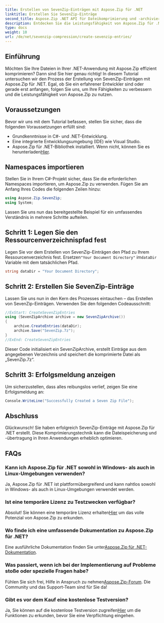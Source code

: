```yaml
---
title: Erstellen von SevenZip-Einträgen mit Aspose.Zip für .NET
linktitle: Erstellen Sie SevenZip-Einträge
second_title: Aspose.Zip .NET API für Dateikomprimierung und -archivierung
description: Entdecken Sie die Leistungsfähigkeit von Aspose.Zip für .NET! Erfahren Sie Schritt für Schritt, wie Sie SevenZip-Einträge erstellen. Komprimieren Sie Dateien mühelos. Laden Sie es jetzt herunter, um ein nahtloses Entwicklungserlebnis zu genießen.
type: docs
weight: 10
url: /de/net/sevenzip-compression/create-sevenzip-entries/
---
```


## Einführung

Möchten Sie Ihre Dateien in Ihrer .NET-Anwendung mit Aspose.Zip effizient komprimieren? Dann sind Sie hier genau richtig! In diesem Tutorial untersuchen wir den Prozess der Erstellung von SevenZip-Einträgen mit Aspose.Zip für .NET. Egal, ob Sie ein erfahrener Entwickler sind oder gerade erst anfangen, folgen Sie uns, um Ihre Fähigkeiten zu verbessern und die Leistungsfähigkeit von Aspose.Zip zu nutzen.

## Voraussetzungen

Bevor wir uns mit dem Tutorial befassen, stellen Sie sicher, dass die folgenden Voraussetzungen erfüllt sind:

- Grundkenntnisse in C#- und .NET-Entwicklung.
- Eine integrierte Entwicklungsumgebung (IDE) wie Visual Studio.
-  Aspose.Zip für .NET-Bibliothek installiert. Wenn nicht, können Sie es herunterladen[Hier](https://releases.aspose.com/zip/net/).

## Namespaces importieren

Stellen Sie in Ihrem C#-Projekt sicher, dass Sie die erforderlichen Namespaces importieren, um Aspose.Zip zu verwenden. Fügen Sie am Anfang Ihres Codes die folgenden Zeilen hinzu:

```csharp
using Aspose.Zip.SevenZip;
using System;
```

Lassen Sie uns nun das bereitgestellte Beispiel für ein umfassendes Verständnis in mehrere Schritte aufteilen.

## Schritt 1: Legen Sie den Ressourcenverzeichnispfad fest

 Legen Sie vor dem Erstellen von SevenZip-Einträgen den Pfad zu Ihrem Ressourcenverzeichnis fest. Ersetzen`"Your Document Directory"` im`dataDir` Variable mit dem tatsächlichen Pfad.

```csharp
string dataDir = "Your Document Directory";
```

## Schritt 2: Erstellen Sie SevenZip-Einträge

Lassen Sie uns nun in den Kern des Prozesses eintauchen – das Erstellen von SevenZip-Einträgen. Verwenden Sie den folgenden Codeausschnitt:

```csharp
//ExStart: CreateSevenZipEntries
using (SevenZipArchive archive = new SevenZipArchive())
{
    archive.CreateEntries(dataDir);
    archive.Save("SevenZip.7z");
}
//ExEnd: CreateSevenZipEntries
```

Dieser Code initialisiert ein SevenZipArchive, erstellt Einträge aus dem angegebenen Verzeichnis und speichert die komprimierte Datei als „SevenZip.7z“.

## Schritt 3: Erfolgsmeldung anzeigen

Um sicherzustellen, dass alles reibungslos verlief, zeigen Sie eine Erfolgsmeldung an:

```csharp
Console.WriteLine("Successfully Created a Seven Zip File");
```

## Abschluss

Glückwunsch! Sie haben erfolgreich SevenZip-Einträge mit Aspose.Zip für .NET erstellt. Diese Komprimierungstechnik kann die Dateispeicherung und -übertragung in Ihren Anwendungen erheblich optimieren.

## FAQs

### Kann ich Aspose.Zip für .NET sowohl in Windows- als auch in Linux-Umgebungen verwenden?
Ja, Aspose.Zip für .NET ist plattformübergreifend und kann nahtlos sowohl in Windows- als auch in Linux-Umgebungen verwendet werden.

### Ist eine temporäre Lizenz zu Testzwecken verfügbar?
 Absolut! Sie können eine temporäre Lizenz erhalten[Hier](https://purchase.aspose.com/temporary-license/) um das volle Potenzial von Aspose.Zip zu erkunden.

### Wo finde ich eine umfassende Dokumentation zu Aspose.Zip für .NET?
 Eine ausführliche Dokumentation finden Sie unter[Aspose.Zip für .NET-Dokumentation](https://reference.aspose.com/zip/net/).

### Was passiert, wenn ich bei der Implementierung auf Probleme stoße oder spezielle Fragen habe?
 Fühlen Sie sich frei, Hilfe in Anspruch zu nehmen[Aspose.Zip-Forum](https://forum.aspose.com/c/zip/37). Die Community und das Support-Team sind für Sie da!

### Gibt es vor dem Kauf eine kostenlose Testversion?
 Ja, Sie können auf die kostenlose Testversion zugreifen[Hier](https://releases.aspose.com/) um die Funktionen zu erkunden, bevor Sie eine Verpflichtung eingehen.
